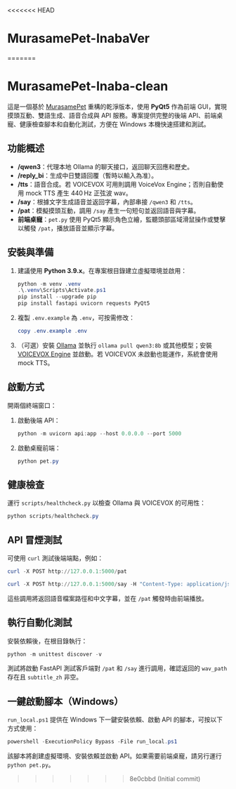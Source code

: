 <<<<<<< HEAD
# MurasamePet-InabaVer
=======
# MurasamePet-Inaba-clean

這是一個基於 [MurasamePet](https://github.com/LemonQu-GIT/MurasamePet) 重構的乾淨版本，使用 **PyQt5** 作為前端 GUI，實現摸頭互動、雙語生成、語音合成與 API 服務。專案提供完整的後端 API、前端桌寵、健康檢查腳本和自動化測試，方便在 Windows 本機快速搭建和測試。

## 功能概述

* **/qwen3**：代理本地 Ollama 的聊天接口，返回聊天回應和歷史。
* **/reply_bi**：生成中日雙語回覆（暫時以輸入為准）。
* **/tts**：語音合成。若 VOICEVOX 可用則調用 VoiceVox Engine；否則自動使用 mock TTS 產生 440 Hz 正弦波 wav。
* **/say**：根據文字生成語音並返回字幕，內部串接 `/qwen3` 和 `/tts`。
* **/pat**：模擬摸頭互動，調用 `/say` 產生一句短句並返回語音與字幕。
* **前端桌寵**：`pet.py` 使用 PyQt5 顯示角色立繪，監聽頭部區域滑鼠操作或雙擊以觸發 `/pat`，播放語音並顯示字幕。

## 安裝與準備

1. 建議使用 **Python 3.9.x**。在專案根目錄建立虛擬環境並啟用：

   ```powershell
   python -m venv .venv
   .\.venv\Scripts\Activate.ps1
   pip install --upgrade pip
   pip install fastapi uvicorn requests PyQt5
   ```

2. 複製 `.env.example` 為 `.env`，可按需修改：

   ```powershell
   copy .env.example .env
   ```

3. （可選）安裝 [Ollama](https://ollama.com) 並執行 `ollama pull qwen3:8b` 或其他模型；安裝 [VOICEVOX Engine](https://voicevox.hiroshiba.jp/) 並啟動。若 VOICEVOX 未啟動也能運作，系統會使用 mock TTS。

## 啟動方式

開兩個終端窗口：

1. 啟動後端 API：

   ```powershell
   python -m uvicorn api:app --host 0.0.0.0 --port 5000
   ```

2. 啟動桌寵前端：

   ```powershell
   python pet.py
   ```

## 健康檢查

運行 `scripts/healthcheck.py` 以檢查 Ollama 與 VOICEVOX 的可用性：

```powershell
python scripts/healthcheck.py
```

## API 冒煙測試

可使用 `curl` 測試後端端點，例如：

```powershell
curl -X POST http://127.0.0.1:5000/pat

curl -X POST http://127.0.0.1:5000/say -H "Content-Type: application/json" -d '{"text": "我又在遊戲裡失手了…"}'
```

這些調用將返回語音檔案路徑和中文字幕，並在 `/pat` 觸發時由前端播放。

## 執行自動化測試

安裝依賴後，在根目錄執行：

```powershell
python -m unittest discover -v
```

測試將啟動 FastAPI 測試客戶端對 `/pat` 和 `/say` 進行調用，確認返回的 `wav_path` 存在且 `subtitle_zh` 非空。

## 一鍵啟動腳本（Windows）

`run_local.ps1` 提供在 Windows 下一鍵安裝依賴、啟動 API 的腳本，可按以下方式使用：

```powershell
powershell -ExecutionPolicy Bypass -File run_local.ps1
```

該腳本將創建虛擬環境、安裝依賴並啟動 API。如果需要前端桌寵，請另行運行 `python pet.py`。
>>>>>>> 8e0cbbd (Initial commit)
